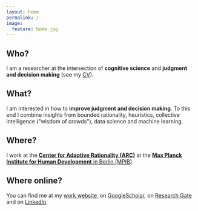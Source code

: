 ```yaml
---
layout: home
permalink: /
image:
  feature: home.jpg
---
```


<div class="tiles">

<div class="tile">
  <h2 class="post-title">Who?</h2>
  <p class="post-excerpt">I am a researcher at the intersection of <strong>cognitive science</strong> and <strong>judgment and decision making</strong> (see my <a href="/cv/">CV</a>).</p>
</div><!-- /.tile -->

<div class="tile">
  <h2 class="post-title">What?</h2>
  <p class="post-excerpt">I am interested in how to <strong>improve judgment and decision making</strong>. To this end I combine insights from bounded rationality, heuristics, collective intelligence (&quot;wisdom of crowds&quot;), data science and machine learning.
    <!-- inner crowd -->
</p>
</div><!-- /.tile -->

<div class="tile">
  <h2 class="post-title">Where?</h2>
  <p class="post-excerpt">I work at the <a href="https://www.mpib-berlin.mpg.de/en/research/adaptive-rationality"><strong>Center for Adaptive Rationality (ARC)</strong></a> at the <a href="https://www.mpib-berlin.mpg.de/en"><strong>Max Planck Institute for Human Development</strong> in Berlin (MPIB)</a></p>
</div><!-- /.tile -->

<div class="tile">
  <h2 class="post-title">Where online?</h2>
  <p class="post-excerpt"> You can find me at my <a href="https://www.mpib-berlin.mpg.de/en/staff/stefan-herzog">work website</a>,
    on <a href="https://scholar.google.de/citations?user=WZIjp7YAAAAJ&amp;hl=en">GoogleScholar</a>, on <a href="https://www.researchgate.net/profile/Stefan_Herzog2">Research Gate</a> and on <a href="http://de.linkedin.com/in/stefanmherzog">LinkedIn</a>.</p>
</div><!-- /.tile -->

</div><!-- /.tiles -->

